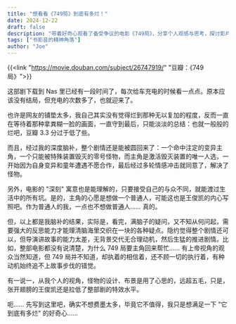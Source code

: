 ```yaml
---
title: "想看看《749局》到底有多烂！"
date: 2024-12-22
draft: false
description: "带着好奇心观看了备受争议的电影《749局》，分享个人观感与思考，探讨影片的优缺点及其特效设计。"
tags: ["书影音的精神角落"]
author: "Joe"
---
```



{{<link "https://movie.douban.com/subject/26747919/" "豆瓣：《749 局》">}}

这部剧下载到 Nas 里已经有一段时间了，每次给车充电的时候看一点点。原本应该没有结局，但充电的次数多了，也就迎来了。
  
也许是网友的铺垫太多，我自己其实没有觉得烂到那种无以复加的程度，反而一直在等待着那种拿粪糊一脸的画面，一直守到最后，只能淡淡的总结：也就一般般的烂吧，豆瓣 3.3 分过于低了些。
  
而且，经过我的深度脑补，整个剧情还是能被圆回来了：一个命中注定的变异主角，一个只能被特殊装置毁灭的零号怪物，而主角是激活毁灭装置的唯一人选，一开始因为自身变异和童年遭遇不愿合作，最后经过多轮情感冲击就同意了，解决了怪物。
  
另外，电影的 "深刻" 寓意也是能理解的，只要接受自己的与众不同，就能渡过生活中的所有坑。是的，主角的心愿是想做一个普通人，可能这也是王俊凯的内心写照吧。作为普通人的我，一点也不想做普通人…… 真的。
  
但，以上都是我脑补的结果，实际是，看完，满脑子的疑问，又不知从何问起，需要强大的反思能力才能理清脑海里交织在一块的各种疑点。隐约觉得整个剧情还可以，但导演讲故事的能力太差，无背景交代无合理动机，然后生猛的推进剧情。比如，整部电影都没有说清楚，为什么 749 局要主角回来帮忙…… 有上帝视角的观众当然知道，但 749 局并不知道，却执着的相信着，还不顾一切的执行着，有种动机始终追不上故事步伐的错觉。
  
有一说一，从我个人的视角，怪物的设计、布景是用了心思的，远超五毛，只是，张开翅膀的王俊凯还是拉低了整部剧的特效水平。
  
呃…… 先写到这里吧，确实不想费墨太多，毕竟它不值得，我只是想满足一下 "它到底有多烂" 的好奇心……